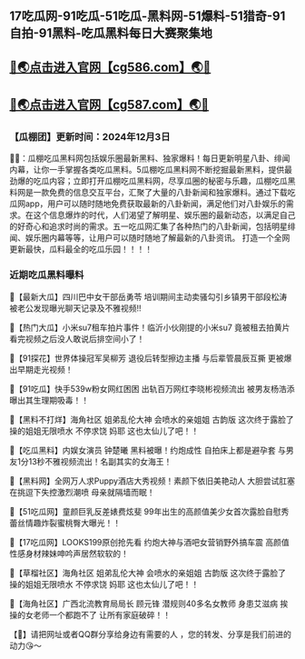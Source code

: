 17吃瓜网-91吃瓜-51吃瓜-黑料网-51爆料-51猎奇-91自拍-91黑料-吃瓜黑料每日大赛聚集地
----
[🔞🌏点击进入官网【cg586.com】🌏🔞](https://bao9117liao.github.io/)
----
[🔞🌏点击进入官网【cg587.com】🌏🔞](https://bao9117liao.github.io/)
----
<h3>【瓜棚团】更新时间：2024年12月3日</h3>

🔞📢：瓜棚吃瓜黑料网包括娱乐圈最新黑料、独家爆料！每日更新明星八卦、绯闻内幕，让你一手掌握各类吃瓜黑料。5瓜棚吃瓜黑料网不断挖掘最新黑料，提供最劲爆的吃瓜内容；立即打开瓜棚吃瓜黑料网，尽享瓜圈的秘密与乐趣，瓜棚吃瓜黑料网是一款免费的信息交互平台，汇聚了大量的八卦新闻和独家爆料。通过下载吃瓜网app，用户可以随时随地免费获取最新的八卦新闻，满足他们对八卦娱乐的需求。在这个信息爆炸的时代，人们渴望了解明星、娱乐圈的最新动态，以满足自己的好奇心和追求时尚的需求。五一吃瓜网汇集了各种热门的八卦新闻，包括明星绯闻、娱乐圈内幕等等，让用户可以随时随地了解最新的八卦资讯。 打造一个全网更新最快，瓜料最全的吃瓜乐园！！！！

<h3>近期吃瓜黑料曝料</h3>

📢【最新大瓜】四川巴中女干部岳勇苓 培训期间主动卖骚勾引乡镇男干部段松涛 被老公发现曝光聊天记录及不雅视频!!

📢【热门大瓜】小米su7租车拍片事件！临沂小伙刚提的小米su7 竟被租去拍黄片 看完视频之后没人敢说后排空间小了！

📢【91探花】世界体操冠军吴柳芳 退役后转型擦边主播 与后辈管晨辰互撕 更被爆出早期走光视频！

📢【91吃瓜】快手539w粉女网红困困 出轨百万网红李晓彬视频流出 被男友杨浩添曝出其生理期吸毒！！

📢【黑料不打烊】海角社区 姐弟乱伦大神 会喷水的亲姐姐 古韵版 这次终于露脸了 操的姐姐无限喷水 不停求饶 妈耶 这也太仙儿了吧！！

📢【吃瓜黑料】内娱女演员 钟楚曦 黑料被曝！约炮成性 自拍床上都是避孕套 与男友1分13秒不雅视频流出！名副其实的女海王！

📢【黑料网】全网万人求Puppy酒店大秀视频！素颜下依旧美艳动人 大胆尝试肛塞在挑逗下失控激烈潮喷 母亲就隔墙而眠！

📢【51吃瓜网】童颜巨乳反差婊费炫斐 99年出生的高颜值美少女首次露脸自慰秀 蕾丝情趣炸裂蜜桃臀大曝光！！

📢【17吃瓜网】LOOKS199原创抢先看 约炮大神与酒吧女营销野外搞车震 高颜值性感身材辣妹呻吟声居然软软的！

📢【草榴社区】海角社区 姐弟乱伦大神 会喷水的亲姐姐 古韵版 这次终于露脸了 操的姐姐无限喷水 不停求饶 妈耶 这也太仙儿了吧！！

📢【海角社区】广西北流教育局局长 顾元锋 潜规则40多名女教师 身患艾滋病 挨操的女老师一个都跑不了 让所有家庭破碎！！

【🔞】请把网址或者QQ群分享给身边有需要的人 ，您的转发、分享是我们前进的动力😘～
